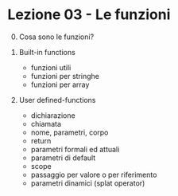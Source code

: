 # Lezione 03 - Le funzioni

0. Cosa sono le funzioni?

1. Built-in functions
    - funzioni utili
    - funzioni per stringhe
    - funzioni per array

2. User defined-functions
    - dichiarazione
    - chiamata
    - nome, parametri, corpo
    - return
    - parametri formali ed attuali
    - parametri di default
    - scope
    - passaggio per valore o per riferimento
    - parametri dinamici (splat operator)

